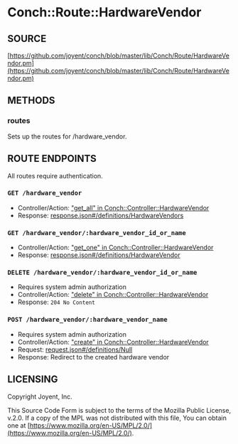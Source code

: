 # Conch::Route::HardwareVendor

## SOURCE

[https://github.com/joyent/conch/blob/master/lib/Conch/Route/HardwareVendor.pm](https://github.com/joyent/conch/blob/master/lib/Conch/Route/HardwareVendor.pm)

## METHODS

### routes

Sets up the routes for /hardware\_vendor.

## ROUTE ENDPOINTS

All routes require authentication.

### `GET /hardware_vendor`

- Controller/Action: ["get\_all" in Conch::Controller::HardwareVendor](../modules/Conch%3A%3AController%3A%3AHardwareVendor#get_all)
- Response: [response.json#/definitions/HardwareVendors](../json-schema/response.json#/definitions/HardwareVendors)

### `GET /hardware_vendor/:hardware_vendor_id_or_name`

- Controller/Action: ["get\_one" in Conch::Controller::HardwareVendor](../modules/Conch%3A%3AController%3A%3AHardwareVendor#get_one)
- Response: [response.json#/definitions/HardwareVendor](../json-schema/response.json#/definitions/HardwareVendor)

### `DELETE /hardware_vendor/:hardware_vendor_id_or_name`

- Requires system admin authorization
- Controller/Action: ["delete" in Conch::Controller::HardwareVendor](../modules/Conch%3A%3AController%3A%3AHardwareVendor#delete)
- Response: `204 No Content`

### `POST /hardware_vendor/:hardware_vendor_name`

- Requires system admin authorization
- Controller/Action: ["create" in Conch::Controller::HardwareVendor](../modules/Conch%3A%3AController%3A%3AHardwareVendor#create)
- Request: [request.json#/definitions/Null](../json-schema/request.json#/definitions/Null)
- Response: Redirect to the created hardware vendor

## LICENSING

Copyright Joyent, Inc.

This Source Code Form is subject to the terms of the Mozilla Public License,
v.2.0. If a copy of the MPL was not distributed with this file, You can obtain
one at [https://www.mozilla.org/en-US/MPL/2.0/](https://www.mozilla.org/en-US/MPL/2.0/).
